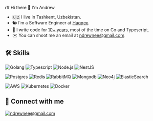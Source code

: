 r# Hi there 👋 I'm Andrew
 
- 🇺🇿 I live in Tashkent, Uzbekistan.
- 🐿 I'm a Software Engineer at [Haqqex](https://haqqex.com/).
- 🤖 I write code for [10+ years](https://www.linkedin.com/in/ndrewnee), most of the time on Go and Typescript.
- ✉️ You can shoot me an email at [ndrewnee@gmail.com](mailto:ndrewnee@gmail.com).

## 🛠 Skills

![Golang](https://img.shields.io/badge/go-%2300ADD8.svg?&style=for-the-badge&logo=go&logoColor=white)
![Typescript](https://img.shields.io/badge/typescript%20-%23323330.svg?&style=for-the-badge&logo=typescript)
![Node.js](https://img.shields.io/badge/node.js-339933?style=for-the-badge&logo=Node.js&logoColor=white)
![NestJS](https://img.shields.io/badge/nestjs-E0234E?style=for-the-badge&logo=nestjs&logoColor=white)

![Postgres](https://img.shields.io/badge/postgres-%23316192.svg?&style=for-the-badge&logo=postgresql&logoColor=white)
![Redis](https://img.shields.io/badge/redis%20-%23CC0000.svg?&style=for-the-badge&logo=redis&logoColor=white)
![RabbitMQ](https://img.shields.io/badge/Rabbitmq-FF6600?style=for-the-badge&logo=rabbitmq&logoColor=white)
![Mongodb](https://img.shields.io/badge/mongodb%20-%23323330.svg?&style=for-the-badge&logo=mongodb)
![Neo4j](https://img.shields.io/badge/neo4j%20-%23323330.svg?&style=for-the-badge&logo=neo4j)
![ElasticSearch](https://img.shields.io/badge/-ElasticSearch-005571?style=for-the-badge&logo=elasticsearch)

![AWS](https://img.shields.io/badge/AWS%20-%23FF9900.svg?&style=for-the-badge&logo=amazon-aws&logoColor=white)
![Kubernetes](https://img.shields.io/badge/kubernetes%20-%23326ce5.svg?&style=for-the-badge&logo=kubernetes&logoColor=white)
![Docker](https://img.shields.io/badge/docker-%232496ED.svg?&style=for-the-badge&logo=docker&logoColor=white) 

## 🤝 Connect with me

[![ndrewnee@gmail.com](https://img.shields.io/badge/-ndrewnee%40gmail.com-red?style=for-the-badge)](mailto:ndrewnee@gmail.com)
